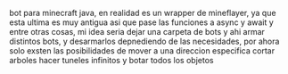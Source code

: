 bot para minecraft java,
 en realidad es un wrapper de mineflayer, ya que esta ultima es muy antigua asi que pase las funciones a async y await y entre otras cosas, mi idea seria dejar una carpeta de bots y ahi armar distintos bots, y desarmarlos depnediendo de las necesidades, por ahora solo exsten las posibilidades de mover a una direccion especifica cortar arboles hacer tuneles infinitos y botar todos los objetos
